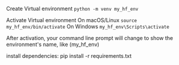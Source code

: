 Create Virtual environment
```python -m venv my_hf_env```

Activate Virtual environment
On macOS/Linux
```source my_hf_env/bin/activate```
On Windows
```my_hf_env\Scripts\activate```

After activation, your command line prompt will change to show the environment's name, like (my_hf_env)

install dependencies:
pip install -r requirements.txt


